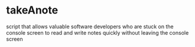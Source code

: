 # takeAnote
 script that allows valuable software developers who are stuck on the console screen to read and write notes quickly without leaving the console screen
